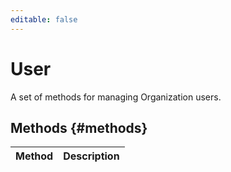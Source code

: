 ```yaml
---
editable: false
---
```


# User
A set of methods for managing Organization users.

## Methods {#methods}
Method | Description
--- | ---